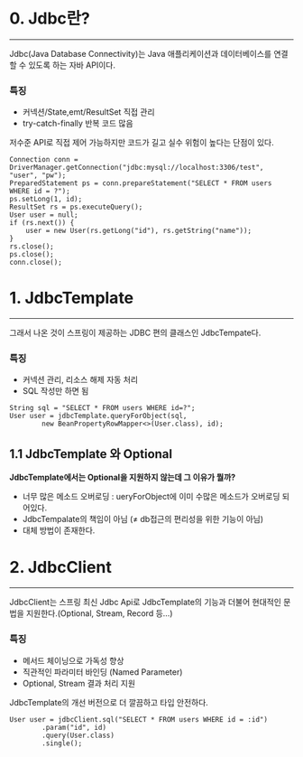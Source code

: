<h1 id="0-jdbc란">0. Jdbc란?</h1>
<hr />
<p>Jdbc(Java Database Connectivity)는 Java 애플리케이션과 데이터베이스를 연결할 수 있도록 하는 자바 API이다.</p>
<h3 id="특징">특징</h3>
<ul>
<li>커넥션/State,emt/ResultSet 직접 관리</li>
<li>try-catch-finally 반복 코드 많음</li>
</ul>
<p>저수준 API로 직접 제어 가능하지만 코드가 길고 실수 위험이 높다는 단점이 있다.</p>
<pre><code class="language-java">Connection conn = DriverManager.getConnection(&quot;jdbc:mysql://localhost:3306/test&quot;, &quot;user&quot;, &quot;pw&quot;);
PreparedStatement ps = conn.prepareStatement(&quot;SELECT * FROM users WHERE id = ?&quot;);
ps.setLong(1, id);
ResultSet rs = ps.executeQuery();
User user = null;
if (rs.next()) {
    user = new User(rs.getLong(&quot;id&quot;), rs.getString(&quot;name&quot;));
}
rs.close();
ps.close();
conn.close();
</code></pre>
<h1 id="1-jdbctemplate">1. JdbcTemplate</h1>
<hr />
<p>그래서 나온 것이 스프링이 제공하는 JDBC 편의 클래스인 JdbcTempate다.</p>
<h3 id="특징-1">특징</h3>
<ul>
<li>커넥션 관리, 리소스 해제 자동 처리</li>
<li>SQL 작성만 하면 됨</li>
</ul>
<pre><code class="language-java">String sql = &quot;SELECT * FROM users WHERE id=?&quot;;
User user = jdbcTemplate.queryForObject(sql,
        new BeanPropertyRowMapper&lt;&gt;(User.class), id);</code></pre>
<h2 id="11-jdbctemplate-와-optional">1.1 JdbcTemplate 와 Optional</h2>
<p> <strong>JdbcTemplate에서는 Optional을 지원하지 않는데 그 이유가 뭘까?</strong></p>
<ul>
<li>너무 많은 메소드 오버로딩 : ueryForObject에 이미 수많은 메소드가 오버로딩 되어있다.</li>
<li>JdbcTempalate의 책임이 아님 (≠ db접근의 편리성을 위한 기능이 아님)</li>
<li>대체 방법이 존재한다.</li>
</ul>
<h1 id="2-jdbcclient">2. JdbcClient</h1>
<hr />
<p>JdbcClient는 스프링 최신 Jdbc Api로 JdbcTemplate의 기능과 더불어 현대적인 문법을 지원한다.(Optional, Stream, Record 등…)</p>
<h3 id="특징-2">특징</h3>
<ul>
<li>메서드 체이닝으로 가독성 향상</li>
<li>직관적인 파라미터 바인딩 (Named Parameter)</li>
<li>Optional, Stream 결과 처리 지원</li>
</ul>
<p>JdbcTemplate의 개선 버전으로 더 깔끔하고 타입 안전하다.</p>
<pre><code class="language-java">User user = jdbcClient.sql(&quot;SELECT * FROM users WHERE id = :id&quot;)
        .param(&quot;id&quot;, id)
        .query(User.class)
        .single();</code></pre>